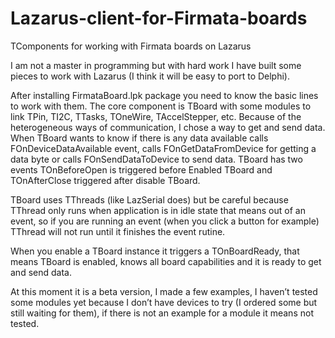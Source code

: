 # Lazarus-client-for-Firmata-boards
TComponents for working with Firmata boards on Lazarus

I am not a master in programming but with hard work I have built some pieces to work with Lazarus (I think it will be easy to port to Delphi).

After installing FirmataBoard.lpk package you need to know the basic lines to work with them.
The core component is TBoard with some modules to link TPin, TI2C, TTasks, TOneWire, TAccelStepper, etc.
Because of the heterogeneous ways of communication, I chose a way to get and send data. When TBoard wants to know if there is any data available calls FOnDeviceDataAvailable event, calls FOnGetDataFromDevice for getting a data byte or calls FOnSendDataToDevice to send data.
TBoard has two events TOnBeforeOpen is triggered before Enabled TBoard and TOnAfterClose triggered after disable TBoard.

TBoard uses TThreads (like LazSerial does) but be careful because TThread only runs when application is in idle state that means out of an event, so if you are running an event (when you click a button for example) TThread will not run until it finishes the event rutine.

When you enable a TBoard instance it triggers a TOnBoardReady, that means TBoard is enabled, knows all board capabilities and it is ready to get and send data.

At this moment it is a beta version, I made a few examples, I haven’t tested some modules yet because I don’t have devices to try (I ordered some but still waiting for them), if there is not an example for a module it means not tested.
